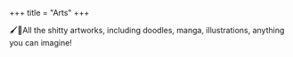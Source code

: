 +++
title = "Arts"
+++

<p style="text-indent:0; margin-left:0;">
🖌🌃All the shitty artworks, including doodles, manga, illustrations, anything you can imagine!
</p>

<script defer src="/js/cursor-stars.js"></script>